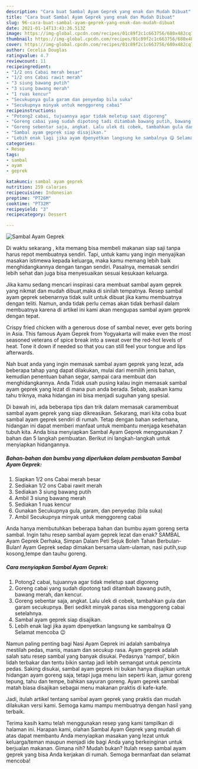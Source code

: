 ```yaml
---
description: "Cara buat Sambal Ayam Geprek yang enak dan Mudah Dibuat"
title: "Cara buat Sambal Ayam Geprek yang enak dan Mudah Dibuat"
slug: 96-cara-buat-sambal-ayam-geprek-yang-enak-dan-mudah-dibuat
date: 2021-01-14T13:43:26.513Z
image: https://img-global.cpcdn.com/recipes/01c89f2c1c663756/680x482cq70/sambal-ayam-geprek-foto-resep-utama.jpg
thumbnail: https://img-global.cpcdn.com/recipes/01c89f2c1c663756/680x482cq70/sambal-ayam-geprek-foto-resep-utama.jpg
cover: https://img-global.cpcdn.com/recipes/01c89f2c1c663756/680x482cq70/sambal-ayam-geprek-foto-resep-utama.jpg
author: Cecelia Douglas
ratingvalue: 4.7
reviewcount: 11
recipeingredient:
- "1/2 ons Cabai merah besar"
- "1/2 ons Cabai rawit merah"
- "3 siung bawang putih"
- "3 siung bawang merah"
- "1 ruas kencur"
- "Secukupnya gula garam dan penyedap bila suka"
- "Secukupnya minyak untuk menggoreng cabai"
recipeinstructions:
- "Potong2 cabai, tujuannya agar tidak meletup saat digoreng"
- "Goreng cabai yang sudah dipotong tadi ditambah bawang putih, bawang merah, dan kencur."
- "Goreng sebentar saja, angkat. Lalu ulek di cobek, tambahkan gula dan garam secukupnya. Beri sedikit minyak panas sisa menggoreng cabai setelahnya."
- "Sambal ayam geprek siap disajikan."
- "Lebih enak lagi jika ayam dpenyetkan langsung ke sambalnya 😋 Selamat mencoba 😉"
categories:
- Resep
tags:
- sambal
- ayam
- geprek

katakunci: sambal ayam geprek 
nutrition: 259 calories
recipecuisine: Indonesian
preptime: "PT26M"
cooktime: "PT32M"
recipeyield: "3"
recipecategory: Dessert

---
```



![Sambal Ayam Geprek](https://img-global.cpcdn.com/recipes/01c89f2c1c663756/680x482cq70/sambal-ayam-geprek-foto-resep-utama.jpg)

Di waktu  sekarang , kita memang bisa membeli makanan siap saji tanpa harus repot membuatnya sendiri. Tapi, untuk kamu yang ingin menyajikan masakan istimewa kepada keluarga, maka kamu memang lebih baik menghidangkannya dengan tangan sendiri. Pasalnya, memasak sendiri lebih sehat dan juga bisa menyesuaikan sesuai kesukaan keluarga.

Jika kamu sedang mencari inspirasi cara membuat sambal ayam geprek yang nikmat dan mudah dibuat,maka di sinilah tempatnya. Resep sambal ayam geprek  sebenarnya tidak sulit untuk dibuat jika kamu membuatnya dengan teliti. Namun, anda tidak perlu cemas akan tidak berhasil dalam membuatnya 
karena di artikel ini kami akan mengupas sambal ayam geprek dengan tepat.  

Crispy fried chicken with a generous dose of sambal never, ever gets boring in Asia. This famous Ayam Geprek from Yogyakarta will make even the most seasoned veterans of spice break into a sweat over the red-hot levels of heat. Tone it down if needed so that you can still feel your tongue and lips afterwards.

Nah buat anda yang ingin memasak sambal ayam geprek yang lezat, ada beberapa tahap yang dapat dilakukan, mulai dari memilih jenis bahan, kemudian penentuan bahan segar, sampai cara membuat dan menghidangkannya. Anda Tidak usah pusing kalau ingin memasak sambal ayam geprek yang lezat di mana pun anda berada. Sebab, asalkan kamu  tahu triknya, maka hidangan ini bisa menjadi suguhan yang spesial.

Di bawah ini, ada beberapa tips dan trik dalam memasak caramembuat sambal ayam geprek yang siap dikreasikan. Sekarang, mari kita coba buat sambal ayam geprek sendiri di rumah. Tetap dengan bahan sederhana, hidangan ini dapat memberi manfaat untuk membantu menjaga kesehatan tubuh kita. Anda bisa menyiapkan Sambal Ayam Geprek menggunakan 7 bahan dan 5 langkah pembuatan. Berikut ini langkah-langkah untuk menyiapkan hidangannya.

<!--inarticleads1-->

##### Bahan-bahan dan bumbu yang diperlukan dalam pembuatan Sambal Ayam Geprek:

1. Siapkan 1/2 ons Cabai merah besar
1. Sediakan 1/2 ons Cabai rawit merah
1. Sediakan 3 siung bawang putih
1. Ambil 3 siung bawang merah
1. Sediakan 1 ruas kencur
1. Gunakan Secukupnya gula, garam, dan penyedap (bila suka)
1. Ambil Secukupnya minyak untuk menggoreng cabai


Anda hanya membutuhkan beberapa bahan dan bumbu ayam goreng serta sambal. Ingin tahu resep sambal ayam geprek lezat dan enak? SAMBAL Ayam Geprek Derhaka, Simpan Dalam Peti Sejuk Boleh Tahan Berbulan-Bulan! Ayam Geprek sedap dimakan bersama ulam-ulaman, nasi putih,sup kosong,tempe dan tauhu goreng. 

<!--inarticleads2-->

##### Cara menyiapkan Sambal Ayam Geprek:

1. Potong2 cabai, tujuannya agar tidak meletup saat digoreng
1. Goreng cabai yang sudah dipotong tadi ditambah bawang putih, bawang merah, dan kencur.
1. Goreng sebentar saja, angkat. Lalu ulek di cobek, tambahkan gula dan garam secukupnya. Beri sedikit minyak panas sisa menggoreng cabai setelahnya.
1. Sambal ayam geprek siap disajikan.
1. Lebih enak lagi jika ayam dpenyetkan langsung ke sambalnya 😋 Selamat mencoba 😉


Namun paling penting bagi Nasi Ayam Geprek ini adalah sambalnya mestilah pedas, manis, masam dan secukup rasa. Ayam geprek adalah salah satu resep sambal yang banyak disukai. Pedasnya &#39;nampol&#39;, bikin lidah terbakar dan tentu bikin santap jadi lebih semangat untuk pencinta pedas. Saking disukai, sambal ayam geprek ini bukan hanya disajikan untuk hidangan ayam goreng saja, tetapi juga menu lain seperti ikan, jamur goreng tepung, tahu dan tempe, bahkan sayuran goreng. Ayam geprek sambal matah biasa disajikan sebagai menu makanan praktis di kafe-kafe. 

Jadi, itulah artikel tentang  sambal ayam geprek  yang praktis dan mudah dilakukan versi kami. Semoga kamu mampu membuatnya dengan hasil yang terbaik. 

Terima kasih kamu telah menggunakan resep yang kami tampilkan di halaman ini. Harapan kami, olahan  Sambal Ayam Geprek yang mudah di atas dapat membantu Anda menyiapkan masakan yang lezat untuk keluarga/teman maupun menjadi ide bagi Anda yang berkeinginan untuk berjualan makanan. Gimana nih? Mudah bukan? Itulah resep sambal ayam geprek yang bisa Anda kerjakan di rumah. Semoga bermanfaat dan selamat mencoba!

